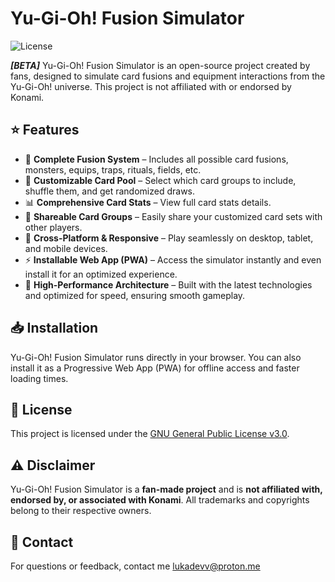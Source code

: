 # Yu-Gi-Oh! Fusion Simulator

![License](https://img.shields.io/badge/License-GNU%20GPL%20v3-blue.svg)

_**[BETA]**_ Yu-Gi-Oh! Fusion Simulator is an open-source project created by fans, designed to simulate card fusions and equipment interactions from the Yu-Gi-Oh! universe. This project is not affiliated with or endorsed by Konami.

## ⭐ Features

- 🎴 **Complete Fusion System** – Includes all possible card fusions, monsters, equips, traps, rituals, fields, etc.
- 🎲 **Customizable Card Pool** – Select which card groups to include, shuffle them, and get randomized draws.
- 📊 **Comprehensive Card Stats** – View full card stats details.
- 🔄 **Shareable Card Groups** – Easily share your customized card sets with other players.
- 📱 **Cross-Platform & Responsive** – Play seamlessly on desktop, tablet, and mobile devices.
- ⚡ **Installable Web App (PWA)** – Access the simulator instantly and even install it for an optimized experience.
- 🚀 **High-Performance Architecture** – Built with the latest technologies and optimized for speed, ensuring smooth gameplay.

## 📥 Installation

Yu-Gi-Oh! Fusion Simulator runs directly in your browser. You can also install it as a Progressive Web App (PWA) for offline access and faster loading times.

## 📜 License

This project is licensed under the [GNU General Public License v3.0](https://www.gnu.org/licenses/gpl-3.0.html).

## ⚠️ Disclaimer

Yu-Gi-Oh! Fusion Simulator is a **fan-made project** and is **not affiliated with, endorsed by, or associated with Konami**. All trademarks and copyrights belong to their respective owners.

## 📧 Contact

For questions or feedback, contact me lukadevv@proton.me
